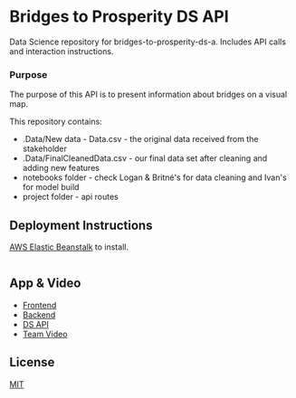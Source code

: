 # Bridges to Prosperity DS API
Data Science repository for bridges-to-prosperity-ds-a. Includes API calls and interaction instructions. 

### Purpose
The purpose of this API is to present information about bridges on a visual map. 

This repository contains:
* .Data/New data - Data.csv - the original data received from the stakeholder
* .Data/FinalCleanedData.csv - our final data set after cleaning and adding new features
* notebooks folder - check Logan & Britné's for data cleaning and Ivan's for model build
* project folder - api routes


## Deployment Instructions

[AWS Elastic Beanstalk](https://docs.aws.amazon.com/elasticbeanstalk/latest/dg/eb-cli3-install.html) to install.

```bash

```

##  App & Video
* [Frontend](https://www.28a.bridgestoprosperity.dev/)
* [Backend](https://bridges-a-api.herokuapp.com/)
* [DS API](https://a-ds.bridgestoprosperity.dev/)
* [Team Video](https://youtu.be/szCUG177M44)



## License
[MIT](https://choosealicense.com/licenses/mit/)

